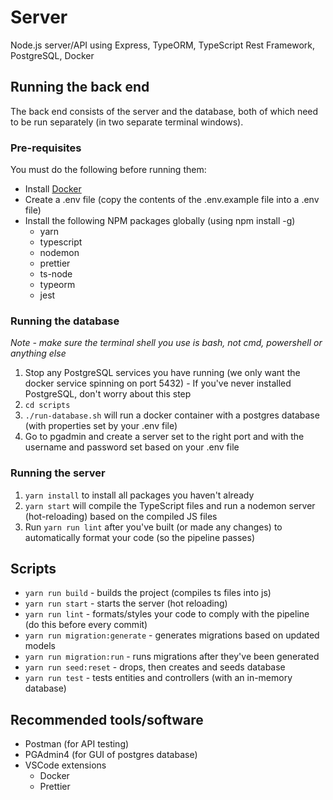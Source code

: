 # Server

Node.js server/API using Express, TypeORM, TypeScript Rest Framework, PostgreSQL, Docker

## Running the back end

The back end consists of the server and the database, both of which need to be run separately (in two separate terminal windows).

### Pre-requisites

You must do the following before running them:

- Install [Docker](https://www.docker.com/get-started)
- Create a .env file (copy the contents of the .env.example file into a .env file)
- Install the following NPM packages globally (using npm install -g)
  - yarn
  - typescript
  - nodemon
  - prettier
  - ts-node
  - typeorm
  - jest

### Running the database

_Note - make sure the terminal shell you use is bash, not cmd, powershell or anything else_

1. Stop any PostgreSQL services you have running (we only want the docker service spinning on port 5432) - If you've never installed PostgreSQL, don't worry about this step
2. `cd scripts`
3. `./run-database.sh` will run a docker container with a postgres database (with properties set by your .env file)
4. Go to pgadmin and create a server set to the right port and with the username and password set based on your .env file

### Running the server

1. `yarn install` to install all packages you haven't already
2. `yarn start` will compile the TypeScript files and run a nodemon server (hot-reloading) based on the compiled JS files
3. Run `yarn run lint` after you've built (or made any changes) to automatically format your code (so the pipeline passes)

## Scripts

- `yarn run build` - builds the project (compiles ts files into js)
- `yarn run start` - starts the server (hot reloading)
- `yarn run lint` - formats/styles your code to comply with the pipeline (do this before every commit)
- `yarn run migration:generate` - generates migrations based on updated models
- `yarn run migration:run` - runs migrations after they've been generated
- `yarn run seed:reset` - drops, then creates and seeds database
- `yarn run test` - tests entities and controllers (with an in-memory database)

## Recommended tools/software

- Postman (for API testing)
- PGAdmin4 (for GUI of postgres database)
- VSCode extensions
  - Docker
  - Prettier
